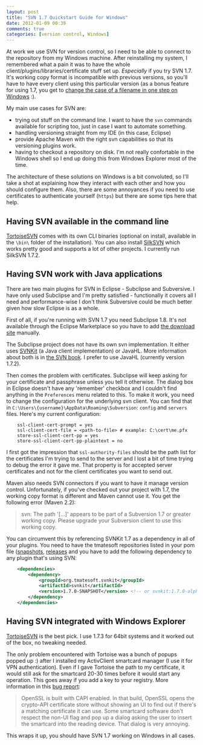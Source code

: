```yaml
---
layout: post
title: "SVN 1.7 Quickstart Guide for Windows"
date: 2012-01-09 00:39
comments: true
categories: [version control, Windows]
---
```


At work we use SVN for version control, so I need to be able to connect to the repository from my Windows machine. After reinstalling my system, I remembered what a pain it was to have the whole client/plugins/libraries/certificate stuff set up. *Especially* if you try SVN 1.7. It's working copy format is incompatible with previous versions, so you'll have to have every client using this particular version (as a bonus feature for using 1.7, you get to [change the case of a filename in one step on Windows](http://subversion.apache.org/faq.html#case-change) :). 

My main use cases for SVN are:

* trying out stuff on the command line. I want to have the `svn` commands available for scripting too, just in case I want to automate something.
* handling versioning straight from my IDE (in this case, Eclipse)
* provide Apache Maven with the right svn capabilities so that its versioning plugins work.
* having to checkout a repository on disk. I'm not really confortable in the Windows shell so I end up doing this from Windows Explorer most of the time.

The architecture of these solutions on Windows is a bit convoluted, so I'll take a shot at explaining how they interact with each other and how you should configure them. Also, there are some annoyances if you need to use certificates to authenticate yourself (`https`) but there are some tips here that help.

<!-- more -->

## Having SVN available in the command line ##

[TortoiseSVN](http://tortoisesvn.net/ "TortoiseSVN") comes with its own CLI binaries (optional on install, available in the `\bin\` folder of the installation). You can also install [SilkSVN](http://www.sliksvn.com/en/download "SilkSVN") which works pretty good and supports a lot of other projects. I currently run SilkSVN 1.7.2.

## Having SVN work with Java applications ##

There are two main plugins for SVN in Eclipse - Subclipse and Subversive. I have only used Subclipse and I'm pretty satisfied - functionally it covers all I need and performance-wise I don't think Subversive could be much better given how slow Eclipse is as a whole.

First of all, if you're running with SVN 1.7 you need Subclipse 1.8. It's not available through the Eclipse Marketplace so you have to add [the download site](http://subclipse.tigris.org/update_1.8.x "Subclipse download site") manually.

The Subclipse project does not have its own svn implementation. It either uses [SVNKit](http://en.wikipedia.org/wiki/SVNKit "SVNKit") (a Java client implementation) or JavaHL. More information about both is in [the SVN book](http://svnbook.red-bean.com/en/1.7/svn.developer.usingapi.html "JavaHL vs SVNKit"). I prefer to use JavaHL (currently version 1.7.2).

Then comes the problem with certificates. Subclipse will keep asking for your certificate and passphrase unless you tell it otherwise. The dialog box in Eclipse doesn't have any 'remember' checkbox and I couldn't find anything in the `Preferences` menu related to this. To make it work, you need to change the configuration for the underlying svn client. You can find that in `C:\Users\{username}\AppData\Roaming\Subversion`: `config` and `servers` files. Here's my current configuration:

```
    ssl-client-cert-prompt = yes
    ssl-client-cert-file = <path-to-file> # example: C:\cert\me.pfx
    store-ssl-client-cert-pp = yes
    store-ssl-client-cert-pp-plaintext = no
```

I first got the impression that `ssl-authority-files` should be the path list for the certificates I'm trying to send to the server and I lost a bit of time trying to debug the error it gave me. That property is for accepted server certificates and not for the client certificates you want to send out.

Maven also needs SVN connectors if you want to have it manage version control. Unfortunately, if you've checked out your project with 1.7, the working copy format is different and Maven cannot use it. You get the following error (Maven 2.2):

> svn: The path '[...]' appears to be part of a Subversion 1.7 or greater working copy. Please upgrade your Subversion client to use this working copy.

You can circumvent this by referencing SVNKit 1.7 as a dependency in all of your plugins. You need to have the tmatesoft repositories listed in your pom file ([snapshots](http://maven.tmatesoft.com/content/repositories/snapshots/ "tmatesoft snapshot repository"), [releases](http://maven.tmatesoft.com/content/repositories/releases/ "tmatesoft release repository") and you have to add the following dependency to any plugin that's using SVN:

``` xml
    <dependencies>
        <dependency>
            <groupId>org.tmatesoft.svnkit</groupId>
            <artifactId>svnkit</artifactId>
            <version>1.7.0-SNAPSHOT</version> <!-- or svnkit:1.7.0-alpha1 -->
        </dependency>
    </dependencies>
```

## Having SVN integrated with Windows Explorer ##

[TortoiseSVN](http://tortoisesvn.net/ "TortoiseSVN") is the best pick. I use 1.7.3 for 64bit systems and it worked out of the box, no tweaking needed. 

The only problem encountered with Tortoise was a bunch of popups popped up :) after I installed my ActivClient smartcard manager (I use it for VPN authentication). Even if I gave Tortoise the path to my certificate, it would still ask for the smartcard 20-30 times before it would start any operation. This goes away if you add a key to your registry. More information in this [bug report](http://code.google.com/p/tortoisesvn/issues/detail?id=119 "Tortoise SVN Issue 119"):

> OpenSSL is built with CAPI enabled. In that build, OpenSSL opens the crypto-API certificate store without showing an UI to find out if there's a matching certificate it can use.
> Some smartcard software don't respect the non-UI flag and pop up a dialog asking the user to insert the smartcard into the reading device. That dialog is very annoying.

This wraps it up, you should have SVN 1.7 working on Windows in all cases.

